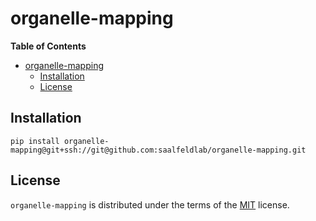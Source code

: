 # organelle-mapping

**Table of Contents**

- [organelle-mapping](#organelle-mapping)
  - [Installation](#installation)
  - [License](#license)

## Installation

```console
pip install organelle-mapping@git+ssh://git@github.com:saalfeldlab/organelle-mapping.git
```

## License

`organelle-mapping` is distributed under the terms of the [MIT](https://spdx.org/licenses/MIT.html) license.
